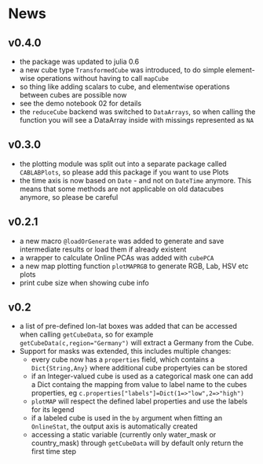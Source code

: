 # News

## v0.4.0

- the package was updated to julia 0.6
- a new cube type `TransformedCube` was introduced, to do simple element-wise operations without having to call `mapCube`
- so thing like adding scalars to cube, and elementwise operations between cubes are possible now
- see the demo notebook 02 for details
- the `reduceCube` backend was switched to `DataArrays`, so when calling the function you will see a DataArray inside with missings represented as `NA`


## v0.3.0

- the plotting module was split out into a separate package called `CABLABPlots`, so please add this package if you want to use Plots
- the time axis is now based on `Date` - and not on `DateTime` anymore. This means that some methods are not applicable on old datacubes anymore, so please be careful

## v0.2.1

* a new macro `@loadOrGenerate` was added to generate and save intermediate results or load them if already existent
* a wrapper to calculate Online PCAs was added with `cubePCA`
* a new map plotting function `plotMAPRGB` to generate RGB, Lab, HSV etc plots
* print cube size when showing cube info  

## v0.2

* a list of pre-defined lon-lat boxes was added that can be accessed when calling `getCubeData`, so for example `getCubeData(c,region="Germany")` will extract a Germany from the Cube.
* Support for masks was extended, this includes multiple changes:
  - every cube now has a `properties` field, which contains a `Dict{String,Any}` where additional cube propertyies can be stored
  - if an Integer-valued cube is used as a categorical mask one can add a Dict containg the mapping from value to label name to the cubes properties, eg `c.properties["labels"]=Dict(1=>"low",2=>"high")`
  - `plotMAP` will respect the defined label properties and use the labels for its legend
  - if a labeled cube is used in the `by` argument when fitting an `OnlineStat`, the output axis is automatically created
  - accessing a static variable (currently only water_mask or country_mask) through `getCubeData` will by default only return the first time step
